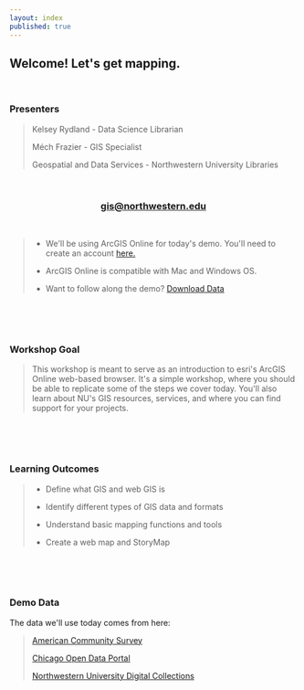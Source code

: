 ```yaml
---
layout: index
published: true
---
```


## **Welcome! Let's get mapping.** 

<br>

### **Presenters**
> Kelsey Rydland - Data Science Librarian
> 
> Méch Frazier - GIS Specialist
> 
> Geospatial and Data Services - Northwestern University Libraries

<br>
      
<center>
  <h3 style="color:purple;"><a href="mailto:gis@northwestern.edu?subject=GIS support"> gis@northwestern.edu </a></h3>
</center>

<br>
     
> * We'll be using ArcGIS Online for today's demo. You'll need to create an account [here.](https://northwestern.maps.arcgis.com/home/index.html)
>
> * ArcGIS Online is compatible with Mac and Windows OS. 
> 
> * Want to follow along the demo? [Download Data](https://nuwildcat-my.sharepoint.com/:u:/g/personal/mfn2245_ads_northwestern_edu/EU9glLqMxHtOiAmaHzsw4nEBvccaIEKsslrS14rQC7odcg?e=3amqNy)

<br>
  <br>
    <br>

### **Workshop Goal**
> This workshop is meant to serve as an introduction to esri's ArcGIS Online web-based browser. It's a simple workshop, where you should be able to replicate some of the steps we cover today. You'll also learn about NU's GIS resources, services, and where you can find support for your projects.

<br>
  <br>
    <br>

### **Learning Outcomes**
> * Define what GIS and web GIS is
> 
> * Identify different types of GIS data and formats
> 
> * Understand basic mapping functions and tools
> 
> * Create a web map and StoryMap    

<br>
  <br>
    <br>
      
### **Demo Data**
The data we'll use today comes from here:
> [American Community Survey](https://www.census.gov/programs-surveys/acs/)
> 
> [Chicago Open Data Portal](https://data.cityofchicago.org/)
>
> [Northwestern University Digital Collections](https://digitalcollections.library.northwestern.edu/)
